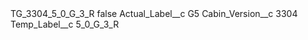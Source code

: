 <?xml version="1.0" encoding="UTF-8"?>
<CustomMetadata xmlns="http://soap.sforce.com/2006/04/metadata" xmlns:xsi="http://www.w3.org/2001/XMLSchema-instance" xmlns:xsd="http://www.w3.org/2001/XMLSchema">
    <label>TG_3304_5_0_G_3_R</label>
    <protected>false</protected>
    <values>
        <field>Actual_Label__c</field>
        <value xsi:type="xsd:string">G5</value>
    </values>
    <values>
        <field>Cabin_Version__c</field>
        <value xsi:type="xsd:string">3304</value>
    </values>
    <values>
        <field>Temp_Label__c</field>
        <value xsi:type="xsd:string">5_0_G_3_R</value>
    </values>
</CustomMetadata>
